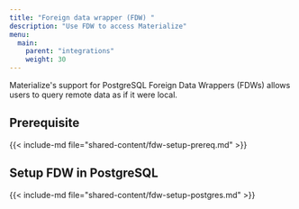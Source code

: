 ```yaml
---
title: "Foreign data wrapper (FDW) "
description: "Use FDW to access Materialize"
menu:
  main:
    parent: "integrations"
    weight: 30
---
```


Materialize's support for PostgreSQL Foreign Data Wrappers (FDWs) allows users
to query remote data as if it were local.

## Prerequisite

{{< include-md file="shared-content/fdw-setup-prereq.md" >}}

## Setup FDW in PostgreSQL

{{< include-md file="shared-content/fdw-setup-postgres.md" >}}
